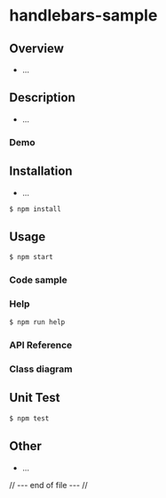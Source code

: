 # handlebars-sample

## Overview
* ...

## Description
* ...

### Demo

## Installation
* ...

```bash
$ npm install
```

## Usage
```bash
$ npm start
```

### Code sample

### Help
```bash
$ npm run help
```

### API Reference

### Class diagram

## Unit Test
```bash
$ npm test
```

## Other
* ...

// --- end of file --- //
